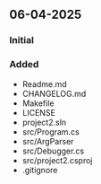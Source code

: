 ## 06-04-2025
### Initial
### Added
- Readme.md
- CHANGELOG.md
- Makefile
- LICENSE
- project2.sln
- src/Program.cs
- src/ArgParser
- src/Debugger.cs
- src/project2.csproj
- .gitignore
